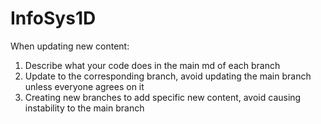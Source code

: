 # InfoSys1D

When updating new content:
1. Describe what your code does in the main md of each branch
2. Update to the corresponding branch, avoid updating the main branch unless everyone agrees on it
3. Creating new branches to add specific new content, avoid causing instability to the main branch
